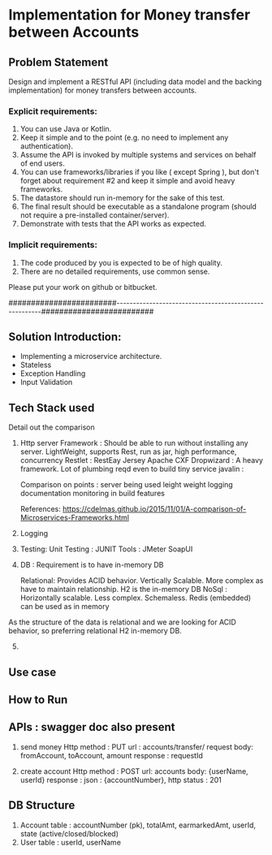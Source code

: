 # Implementation for Money transfer between Accounts

## Problem Statement

Design and implement a RESTful API (including data model and the backing implementation) for money transfers between accounts.
### Explicit requirements:
1. You can use Java or Kotlin.
2. Keep it simple and to the point (e.g. no need to implement any authentication).
3. Assume the API is invoked by multiple systems and services on behalf of end users.
4. You can use frameworks/libraries if you like ( except Spring ), but don't forget about requirement #2 and keep it simple and avoid heavy frameworks.
5. The datastore should run in-memory for the sake of this test.
6. The final result should be executable as a standalone program (should not require a pre-installed container/server).
7. Demonstrate with tests that the API works as expected.

### Implicit requirements:
1. The code produced by you is expected to be of high quality.
2. There are no detailed requirements, use common sense.

Please put your work on github or bitbucket.

########################-------------------------------------------------------#########################

## Solution Introduction:
- Implementing a microservice architecture.
- Stateless
- Exception Handling
- Input Validation 

## Tech Stack used
Detail out the comparison
1. Http server Framework : Should be able to run without installing any server. LightWeight, 
   supports Rest, run as jar, high performance, concurrency
     Restlet : 
     RestEay
     Jersey
     Apache CXF
     Dropwizard : A heavy framework. Lot of plumbing reqd even to build tiny service
     javalin : 

    Comparison on points :
        server being used
        leight weight
        logging
        documentation
        monitoring
        in build features

    References:
        https://cdelmas.github.io/2015/11/01/A-comparison-of-Microservices-Frameworks.html
    
    

2. Logging
3. Testing:
    Unit Testing : JUNIT
    Tools : 
        JMeter
        SoapUI

4. DB :
    Requirement is to have in-memory DB

   Relational: Provides ACID behavior. Vertically Scalable. More complex as have to maintain relationship. 
    H2 is the in-memory DB 
   NoSql : Horizontally scalable. Less complex. Schemaless.
    Redis (embedded) can be used as in memory

As the structure of the data is relational and we are looking for ACID behavior, so preferring 
    relational H2 in-memory DB.
   

5.
   

## Use case

## How to Run

## APIs : swagger doc also present
1. send money 
   Http method : PUT
   url : accounts/transfer/
   request body: fromAccount, toAccount, amount
   response : requestId
   
2. create account
   Http method : POST
   url: accounts
   body: {userName, userId}
   response : json : {accountNumber}, http status : 201

## DB Structure
1. Account table : accountNumber (pk), totalAmt, earmarkedAmt, userId, state (active/closed/blocked)
2. User table : userId, userName